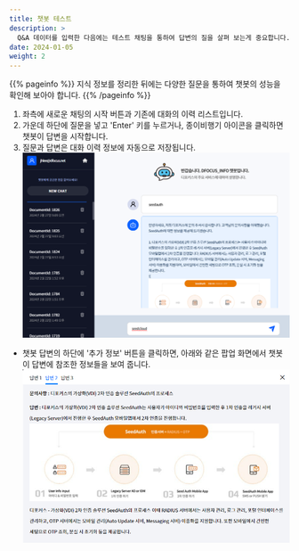```yaml
---
title: 챗봇 테스트
description: >
  Q&A 데이터를 입력한 다음에는 테스트 채팅을 통하여 답변의 질을 살펴 보는게 중요합니다.
date: 2024-01-05
weight: 2
---
```


{{% pageinfo %}}
지식 정보를 정리한 뒤에는 다양한 질문을 통하여 챗봇의 성능을 확인해 보아야 합니다.
{{% /pageinfo %}}

1. 좌측에 새로운 채팅의 시작 버튼과  기존에 대화의 이력 리스트입니다.
2. 가운데 하단에 질문을 넣고 'Enter' 키를 누르거나, 종이비행기 아이콘을 클릭하면 챗봇이 답변을 시작합니다.
3. 질문과 답변은 대화 이력 정보에 자동으로 저장됩니다.
![매니저 테스팅](image-3.png)

* 챗봇 답변의 하단에 '추가 정보' 버튼을 클릭하면, 아래와 같은 팝업 화면에서 챗봇이 답변에 참조한 정보들을 보여 줍니다. 
![추가 정보](image-4.png)
